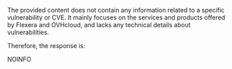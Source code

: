 The provided content does not contain any information related to a specific vulnerability or CVE. It mainly focuses on the services and products offered by Flexera and OVHcloud, and lacks any technical details about vulnerabilities.

Therefore, the response is:

NOINFO